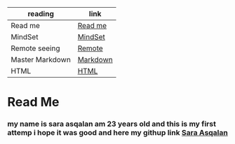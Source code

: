 reading        | link
------------   | -------------
Read me        | [Read me](https://saraasqalan.github.io/reading-notes/)
MindSet        |[MindSet](https://saraasqalan.github.io/reading-notes/MindSet)
Remote seeing  | [Remote](https://saraasqalan.github.io/reading-notes/seeing)
Master Markdown| [Markdown](https://saraasqalan.github.io/reading-notes/Mastering%20Markdown)
 HTML          | [HTML](https://saraasqalan.github.io/reading-notes/html)

# Read Me
### my name is sara asqalan am 23 years old and this is my first attemp i hope it was good and here my githup link [Sara Asqalan](https://github.com/saraasqalan)
